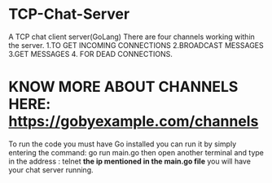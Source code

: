 # TCP-Chat-Server
A TCP chat client server(GoLang)
 There are four channels working within the server.
 1.TO GET INCOMING CONNECTIONS
 2.BROADCAST MESSAGES
 3.GET MESSAGES
 4. FOR DEAD CONNECTIONS.
# KNOW MORE ABOUT CHANNELS HERE: https://gobyexample.com/channels
 To run the code you must have Go installed
 you can run it by simply entering the command:
 go run main.go
then open another terminal and type in the address : 
 telnet **the ip mentioned in the main.go file**
you will have your chat server running.
